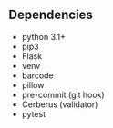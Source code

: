 


## Dependencies

- python 3.1+
- pip3
- Flask
- venv
- barcode
- pillow
- pre-commit (git hook)
- Cerberus (validator)
- pytest

